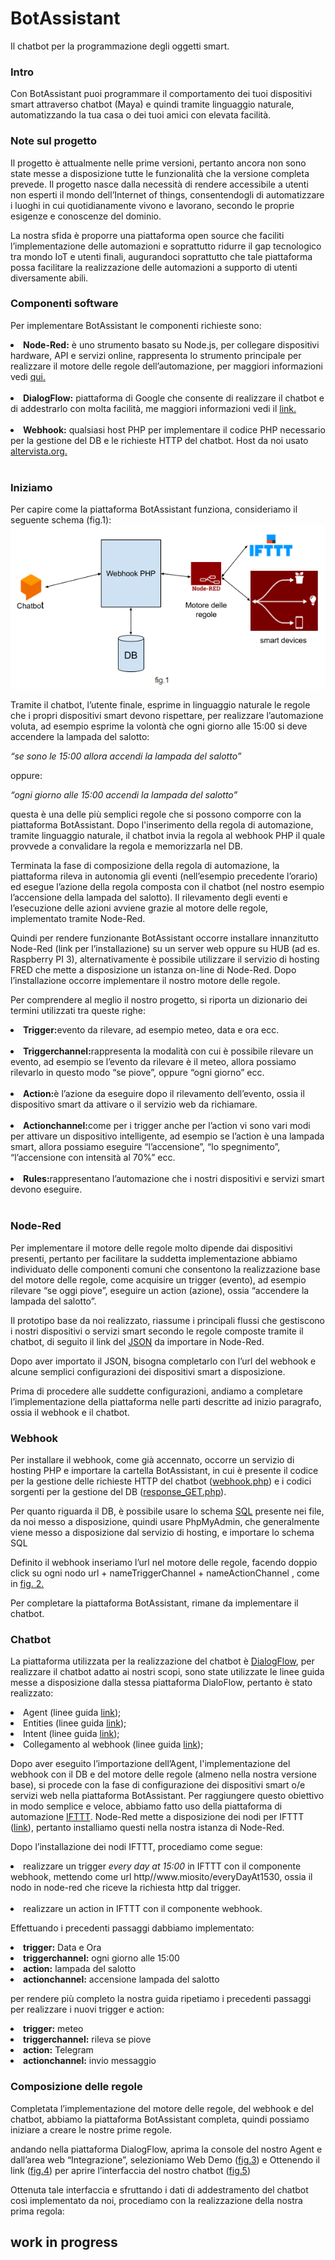 # BotAssistant
Il chatbot per la programmazione degli oggetti smart.

<h3>Intro</h3>

<p>Con BotAssistant puoi programmare il comportamento dei tuoi dispositivi smart attraverso chatbot (Maya) e quindi tramite linguaggio naturale, automatizzando la tua casa o dei tuoi amici con elevata facilità.</p>

<h3>Note sul progetto</h3>

<p>Il progetto è attualmente nelle prime versioni, pertanto ancora non sono state messe a disposizione tutte le funzionalità che la versione completa prevede. Il progetto nasce dalla necessità di rendere accessibile a utenti non esperti il mondo dell’Internet of things, consentendogli di automatizzare i luoghi in cui quotidianamente vivono e lavorano, secondo le proprie esigenze e conoscenze del dominio.

La nostra sfida è proporre una piattaforma open source che faciliti l’implementazione delle automazioni e soprattutto ridurre il gap tecnologico tra mondo IoT e utenti finali, augurandoci soprattutto che tale piattaforma possa facilitare la realizzazione delle automazioni a supporto di utenti diversamente abili.
</p>

<h3>Componenti software</h3>

<p>Per implementare BotAssistant le componenti richieste sono:
  <li><b>Node-Red:</b> è uno strumento basato su Node.js, per collegare dispositivi hardware, API e servizi online, rappresenta lo   strumento principale per realizzare il motore delle regole dell’automazione, per maggiori informazioni vedi <a href="https://nodered.org/">qui.</a></li><br>
  
  <li><b>DialogFlow:</b> piattaforma di Google che consente di realizzare il chatbot e di addestrarlo con molta facilità, me maggiori informazioni vedi il <a href="https://dialogflow.com/">link.</a></li><br>
  
  <li><b>Webhook:</b> qualsiasi host PHP per implementare il codice PHP necessario per la gestione del DB e le richieste HTTP del chatbot. Host da noi usato <a href="http://altervista.org/">altervista.org.</a></li><br></p>
  
 <h3>Iniziamo</h3>
 
 <p>Per capire come la piattaforma BotAssistant funziona, consideriamo il seguente schema (fig.1):

<img src="https://github.com/botassistant/BotAssistant/blob/master/fig1.PNG?raw=true" alt="fig.1">

Tramite il chatbot, l’utente finale, esprime in linguaggio naturale le regole che i propri dispositivi smart devono rispettare, per realizzare l’automazione voluta, ad esempio esprime la volontà che ogni giorno alle 15:00 si deve accendere la lampada del salotto:

<i>“se sono le 15:00 allora accendi la lampada del salotto”</i>

oppure:

<i>“ogni giorno alle 15:00 accendi la lampada del salotto”</i>

questa è una delle più semplici regole che si possono comporre con la piattaforma BotAssistant. Dopo l'inserimento della regola di automazione, tramite linguaggio naturale, il chatbot invia la regola al webhook PHP il quale provvede a convalidare la regola e memorizzarla nel DB.</p>

<p>Terminata la fase di composizione della regola di automazione, la piattaforma rileva in autonomia gli eventi (nell’esempio precedente l’orario) ed esegue l’azione della regola composta con il chatbot (nel nostro esempio l’accensione della lampada del salotto). Il rilevamento degli eventi e l’esecuzione delle azioni avviene grazie al motore delle regole, implementato tramite Node-Red.</p>

<p>Quindi per rendere funzionante BotAssistant occorre installare innanzitutto Node-Red (link per l’installazione) su un server web oppure su HUB (ad es. Raspberry PI 3), alternativamente è possibile utilizzare il servizio di hosting FRED che mette a disposizione un istanza on-line di Node-Red. Dopo l’installazione occorre implementare il nostro motore delle regole.</p>

<p>Per comprendere al meglio il nostro progetto, si riporta un dizionario dei termini utilizzati tra queste righe:
  <li><b>Trigger:</b>evento da rilevare, ad esempio meteo, data e ora ecc.</li><br>
  
  <li><b>Triggerchannel:</b>rappresenta la modalità con cui è possibile rilevare un evento, ad esempio se l’evento da rilevare è il meteo, allora possiamo rilevarlo in questo modo “se piove”, oppure “ogni giorno” ecc.</li><br>
  
  <li><b>Action:</b>è l’azione da eseguire dopo il rilevamento dell’evento, ossia il dispositivo smart da attivare o il servizio web da richiamare.</li><br>
  
  <li><b>Actionchannel:</b>come per i trigger anche per l’action vi sono vari modi per attivare un dispositivo intelligente, ad esempio se l’action è una lampada smart, allora possiamo eseguire  “l’accensione”, “lo spegnimento”, “l’accensione con intensità al 70%” ecc.</li><br>
  
  <li><b>Rules:</b>rappresentano l’automazione che i nostri dispositivi e servizi smart devono eseguire.</li><br></p>
  
 <h3>Node-Red</h3>
  
 <p>Per implementare il motore delle regole molto dipende dai dispositivi presenti, pertanto per facilitare la suddetta implementazione abbiamo individuato delle componenti comuni che consentono la realizzazione base del motore delle regole, come acquisire un trigger (evento), ad esempio rilevare “se oggi piove”, eseguire un action (azione), ossia “accendere la lampada del salotto”.</p>

<p>Il prototipo base da noi realizzato, riassume i principali flussi che gestiscono i nostri dispositivi o servizi smart secondo le regole composte tramite il chatbot, di seguito il link del <a href="https://github.com/botassistant/BotAssistant/blob/master/flows.json">JSON</a> da importare in Node-Red.</p>

<p>Dopo aver importato il JSON, bisogna completarlo con l’url del webhook e alcune semplici configurazioni dei dispositivi smart a disposizione.</p>

<p>Prima di procedere alle suddette configurazioni, andiamo a completare l’implementazione della piattaforma nelle parti descritte ad inizio paragrafo, ossia il webhook e il chatbot.</p>

<h3>Webhook</h3>

<p>Per installare il webhook, come già accennato, occorre un servizio di hosting PHP e importare la cartella BotAssistant, in cui è presente il codice per la gestione delle richieste HTTP del chatbot (<a href="https://github.com/botassistant/BotAssistant/blob/master/webhook.php">webhook.php</a>) e i codici sorgenti per la gestione del DB (<a href="https://github.com/botassistant/BotAssistant/blob/master/response_GET.php">response_GET.php</a>).</p>

<p>Per quanto riguarda il DB, è possibile usare lo schema <a href="https://github.com/botassistant/BotAssistant/blob/master/DB.sql">SQL</a> presente nei file, da noi messo a disposizione, quindi usare PhpMyAdmin, che generalmente viene messo a disposizione dal servizio di hosting, e  importare lo schema SQL</p>

<p>Definito il webhook inseriamo l’url nel motore delle regole, facendo doppio click su ogni nodo url + nameTriggerChannel + nameActionChannel , come in <a href="https://github.com/botassistant/BotAssistant/blob/master/fig2.PNG">fig. 2.</a><br></p>

<p>Per completare la piattaforma BotAssistant, rimane da implementare il chatbot.</p>

<h3>Chatbot</h3>
<p>La piattaforma utilizzata per la realizzazione del chatbot è <a href="https://dialogflow.com/">DialogFlow</a>, per realizzare il chatbot adatto ai nostri scopi, sono state utilizzate le linee guida messe a disposizione dalla stessa piattaforma DialoFlow, pertanto è stato realizzato:
  <li>Agent (linee guida <a href="https://dialogflow.com/docs/getting-started/first-agent">link</a>);</li>
  <li>Entities (linee guida <a href="https://dialogflow.com/docs/entities">link</a>);</li>
  <li>Intent (linee guida <a href="https://dialogflow.com/docs/intents">link</a>);</li>
  <li>Collegamento al webhook (linee guida <a href="https://dialogflow.com/docs/fulfillment/configure">link</a>);</li></p>

<p>Dopo aver eseguito l’importazione dell’Agent, l'implementazione del webhook con il DB e del motore delle regole (almeno nella nostra versione base), si procede con la fase di configurazione dei dispositivi smart o/e servizi web nella piattaforma BotAssistant. Per raggiungere questo obiettivo in modo semplice e veloce, abbiamo fatto uso della piattaforma di automazione <a href="https://ifttt.com/">IFTTT</a>. Node-Red mette a disposizione dei nodi per IFTTT (<a href="https://flows.nodered.org/node/node-red-contrib-ifttt">link</a>), pertanto installiamo questi nella nostra istanza di Node-Red.</p>

<p>Dopo l’installazione dei nodi IFTTT, procediamo come segue:
  <li>realizzare un trigger <i>every day at 15:00</i> in IFTTT con il componente webhook, mettendo come url http//www.miosito/everyDayAt1530, ossia il nodo in node-red che riceve la richiesta http dal trigger.</li>
  <br>
  <li>realizzare un action in IFTTT con il componente webhook.</li>
</p>

<p>Effettuando i precedenti passaggi dabbiamo implementato:

  <li><b>trigger:</b> Data e Ora</li>
  <li><b>triggerchannel:</b> ogni giorno alle 15:00</li>
  <li><b>action:</b> lampada del salotto</li>
  <li><b>actionchannel:</b> accensione lampada del salotto</li>
</p>

<p>per rendere più completo la nostra guida ripetiamo i precedenti passaggi per realizzare i nuovi trigger e action:
  <li><b>trigger:</b> meteo</li>
  <li><b>triggerchannel:</b> rileva se piove</li>
  <li><b>action:</b> Telegram</li>
  <li><b>actionchannel:</b> invio messaggio</li>
</p>

<h3>Composizione delle regole</h3>
<p>Completata l’implementazione del motore delle regole, del webhook e del chatbot, abbiamo la piattaforma BotAssistant completa, quindi possiamo iniziare a creare le nostre prime regole.</p>

<p>andando nella piattaforma DialogFlow, aprima la console del nostro Agent e dall’area web “Integrazione”, selezioniamo Web Demo (<a href="https://github.com/botassistant/BotAssistant/blob/master/fig_3.PNG">fig.3</a>) e Ottenendo il link (<a href="https://github.com/botassistant/BotAssistant/blob/master/fig_4.PNG">fig.4</a>) per aprire l’interfaccia del nostro chatbot (<a href="https://github.com/botassistant/BotAssistant/blob/master/fig__5.png">fig.5</a>)</p>

<p>Ottenuta tale interfaccia e sfruttando i dati di addestramento del chatbot così implementato da noi, procediamo con la realizzazione della nostra prima regola:</p>




<h2>work in progress</h2>
